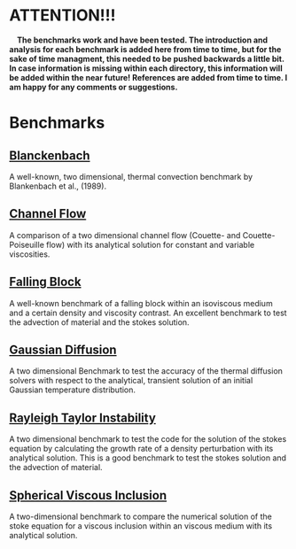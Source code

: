 # ATTENTION!!!

&emsp;**The benchmarks work and have been tested. The introduction and analysis for each benchmark is added here from time to time, but for the sake of time managment, this needed to be pushed backwards a little bit. In case information is missing within each directory, this information will be added within the near future! References are added from time to time. I am happy for any comments or suggestions.** 

# Benchmarks 
## [Blanckenbach](https://github.com/LukasFuchs/FDCSGm/tree/main/Benchmark/Blanckenbach)
A well-known, two dimensional, thermal convection benchmark by Blankenbach et al., (1989). 

## [Channel Flow](https://github.com/LukasFuchs/FDCSGm/tree/main/Benchmark/ChannelFlow)
A comparison of a two dimensional channel flow (Couette- and Couette-Poiseuille flow) with its analytical solution for constant and variable viscosities. 

## [Falling Block](https://github.com/LukasFuchs/FDCSGm/tree/main/Benchmark/FallingBlock)
A well-known benchmark of a falling block within an isoviscous medium and a certain density and viscosity contrast. An excellent benchmark to test the advection of material and the stokes solution. 

## [Gaussian Diffusion](https://github.com/LukasFuchs/FDCSGm/tree/main/Benchmark/GaussDiffusion)
A two dimensional Benchmark to test the accuracy of the thermal diffusion solvers with respect to the analytical, transient solution of an initial Gaussian temperature distribution. 

## [Rayleigh Taylor Instability](https://github.com/LukasFuchs/FDCSGm/tree/main/Benchmark/RigidBodyRotation)
A two dimensional benchmark to test the code for the solution of the stokes equation by calculating the growth rate of a density perturbation with its analytical solution. This is a good benchmark to test the stokes solution and the advection of material. 

## [Spherical Viscous Inclusion](https://github.com/LukasFuchs/FDCSGm/tree/main/Benchmark/ViscousInclusion)
A two-dimensional benchmark to compare the numerical solution of the stoke equation for a viscous inclusion within an viscous medium with its analytical solution. 


